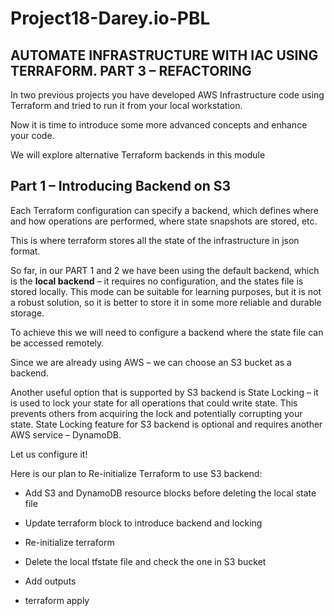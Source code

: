 # Project18-Darey.io-PBL

## AUTOMATE INFRASTRUCTURE WITH IAC USING TERRAFORM. PART 3 – REFACTORING

In two previous projects you have developed AWS Infrastructure code using Terraform and tried to run it from your local workstation.

Now it is time to introduce some more advanced concepts and enhance your code.

We will explore alternative Terraform backends in this module

## Part 1 – Introducing Backend on S3

Each Terraform configuration can specify a backend, which defines where and how operations are performed, where state snapshots are stored, etc.

This is where terraform stores all the state of the infrastructure in json format.

So far, in our PART 1 and 2 we have been using the default backend, which is the <b>local backend</b> – it requires no configuration, and the states file is stored locally. This mode can be suitable for learning purposes, but it is not a robust solution, so it is better to store it in some more reliable and durable storage.

To achieve this we will need to configure a backend where the state file can be accessed remotely.

Since we are already using AWS – we can choose an S3 bucket as a backend.

Another useful option that is supported by S3 backend is State Locking – it is used to lock your state for all operations that could write state. This prevents others from acquiring the lock and potentially corrupting your state. State Locking feature for S3 backend is optional and requires another AWS service – DynamoDB.

Let us configure it!

Here is our plan to Re-initialize Terraform to use S3 backend:

- Add S3 and DynamoDB resource blocks before deleting the local state file

- Update terraform block to introduce backend and locking

- Re-initialize terraform

- Delete the local tfstate file and check the one in S3 bucket

- Add outputs

- terraform apply


